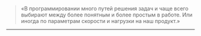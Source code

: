 > «В программировании много путей решения задач и чаще всего выбирают между более понятным и более простым в работе. Или иногда по параметрам скорости и нагрузки на наш продукт.»
---
